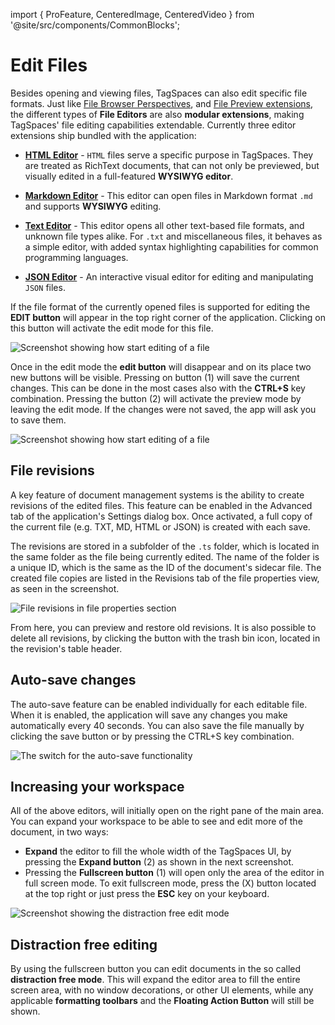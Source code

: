 import { ProFeature, CenteredImage, CenteredVideo } from '@site/src/components/CommonBlocks';

# Edit Files

Besides opening and viewing files, TagSpaces can also edit specific file formats. Just like [File Browser Perspectives](/browsing-files/#perspectives-overview), and [File Preview extensions](/viewing-file/), the different types of **File Editors** are also **modular extensions**, making TagSpaces' file editing capabilities extendable. Currently three editor extensions ship bundled with the application:

- [**HTML Editor**](/extensions/html-editor/) - `HTML` files serve a specific purpose in TagSpaces. They are treated as RichText documents, that can not only be previewed, but visually edited in a full-featured **WYSIWYG editor**.

- [**Markdown Editor**](/extensions/md-editor/) - This editor can open files in Markdown format `.md` and supports **WYSIWYG** editing.

- [**Text Editor**](/extensions/text-editor/) - This editor opens all other text-based file formats, and unknown file types alike. For `.txt` and miscellaneous files, it behaves as a simple editor, with added syntax highlighting capabilities for common programming languages.

- [**JSON Editor**](/extensions/json-editor/) - An interactive visual editor for editing and manipulating `JSON` files.

If the file format of the currently opened files is supported for editing the **EDIT button** will appear in the top right corner of the application. Clicking on this button will activate the edit mode for this file.

![Screenshot showing how start editing of a file](/media/start-file-editing.png)

Once in the edit mode the **edit button** will disappear and on its place two new buttons will be visible. Pressing on button (1) will save the current changes. This can be done in the most cases also with the **CTRL+S** key combination. Pressing the button (2) will activate the preview mode by leaving the edit mode. If the changes were not saved, the app will ask you to save them.

![Screenshot showing how start editing of a file](/media/save-preview-changes.png)

## File revisions

<ProFeature />

A key feature of document management systems is the ability to create revisions of the edited files. This feature can be enabled in the Advanced tab of the application's Settings dialog box. Once activated, a full copy of the current file (e.g. TXT, MD, HTML or JSON) is created with each save.

The revisions are stored in a subfolder of the `.ts` folder, which is located in the same folder as the file being currently edited. The name of the folder is a unique ID, which is the same as the ID of the document's sidecar file. The created file copies are listed in the Revisions tab of the file properties view, as seen in the screenshot.

![File revisions in file properties section](/media/file-revisions.png)

From here, you can preview and restore old revisions. It is also possible to delete all revisions, by clicking the button with the trash bin icon, located in the revision's table header.

## Auto-save changes

<ProFeature />

The auto-save feature can be enabled individually for each editable file. When it is enabled, the application will save any changes you
make automatically every 40 seconds. You can also save the file manually by clicking the save button or by pressing the CTRL+S
key combination.

![The switch for the auto-save functionality](/media/auto-save-switch.png)

## Increasing your workspace

All of the above editors, will initially open on the right pane of the main area. You can expand your workspace to be able to see and edit more of the document, in two ways:

- **Expand** the editor to fill the whole width of the TagSpaces UI, by pressing the **Expand button** (2) as shown in the next screenshot.
- Pressing the **Fullscreen button** (1) will open only the area of the editor in full screen mode. To exit fullscreen mode, press the (X) button located at the top right or just press the **ESC** key on your keyboard.

![Screenshot showing the distraction free edit mode](/media/distraction-free-editing.png)

## Distraction free editing

By using the fullscreen button you can edit documents in the so called **distraction free mode**. This will expand the editor area to fill the entire screen area, with no window decorations, or other UI elements, while any applicable **formatting toolbars** and the **Floating Action Button** will still be shown.
